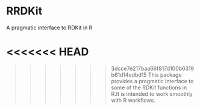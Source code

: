 RRDKit
======

A pragmatic interface to RDKit in R

<<<<<<< HEAD
=======

>>>>>>> 3dcce7e217baa66f817d100b6319b61d14edbd15
This package provides a pragmatic interface to some of the RDKit functions in R.It is intended to work smoothly with R workflows.
